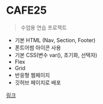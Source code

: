 # CAFE25
>수업용 연습 프로젝트

+ 기본 HTML (Nav, Section, Footer)
+ 폰트어썸 아이콘 사용
+ 기본 CSS(변수 var(), 초기화, 선택자)
+ Flex
+ Grid
+ 반응형 웹페이지
+ 깃허브 페이지로 배포

[링크](https://hgsimple.github.io/CAFE25/)